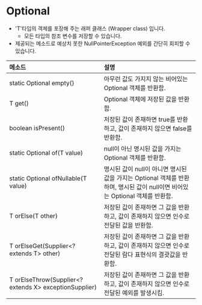 # Optional
- 'T'타입의 객체를 포장해 주는 래퍼 클래스 (Wrapper class) 입니다.
    - 모든 타입의 참조 변수를 저장할 수 있습니다.
- 제공되는 메소드로 예상치 못한 NullPointerException 예외를 간단히 회피할 수 있습니다.

| 메소드                                                 | 설명                                                         |
| :----------------------------------------------------- | :----------------------------------------------------------- |
| static Optional empty()                                | 아무런 값도 가지지 않는 비어있는 Optional 객체를 반환함.     |
| T get()                                                | Optional 객체에 저장된 값을 반환함.                          |
| boolean isPresent()                                    | 저장된 값이 존재하면 true를 반환하고, 값이 존재하지 않으면 false를 반환함. |
| static Optional of(T value)                            | null이 아닌 명시된 값을 가지는 Optional 객체를 반환함.       |
| static Optional ofNullable(T value)                    | 명시된 값이 null이 아니면 명시된 값을 가지는 Optional 객체를 반환하며, 명시된 값이 null이면 비어있는 Optional 객체를 반환함. |
| T orElse(T other)                                      | 저장된 값이 존재하면 그 값을 반환하고, 값이 존재하지 않으면 인수로 전달된 값을 반환함. |
| T orElseGet(Supplier<? extends T> other)               | 저장된 값이 존재하면 그 값을 반환하고, 값이 존재하지 않으면 인수로 전달된 람다 표현식의 결괏값을 반환함. |
| T orElseThrow(Supplier<? extends X> exceptionSupplier) | 저장된 값이 존재하면 그 값을 반환하고, 값이 존재하지 않으면 인수로 전달된 예외를 발생시킴. |

